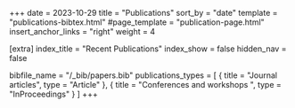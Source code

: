 +++
date = 2023-10-29
title = "Publications"
sort_by = "date"
template = "publications-bibtex.html"
#page_template = "publication-page.html"
insert_anchor_links = "right"
weight = 4

[extra]
index_title = "Recent Publications"
index_show = false
hidden_nav = false

bibfile_name = "/_bib/papers.bib"
publications_types = [
  { title = "Journal articles", type = "Article" },
  { title = "Conferences and workshops ", type = "InProceedings" }
]
+++
